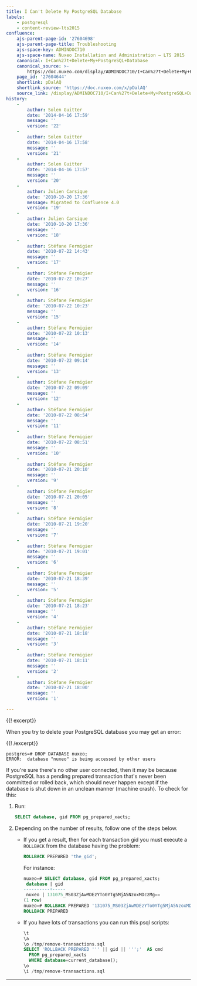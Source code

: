 ```yaml
---
title: I Can't Delete My PostgreSQL Database
labels:
    - postgresql
    - content-review-lts2015
confluence:
    ajs-parent-page-id: '27604698'
    ajs-parent-page-title: Troubleshooting
    ajs-space-key: ADMINDOC710
    ajs-space-name: Nuxeo Installation and Administration — LTS 2015
    canonical: I+Can%27t+Delete+My+PostgreSQL+Database
    canonical_source: >-
        https://doc.nuxeo.com/display/ADMINDOC710/I+Can%27t+Delete+My+PostgreSQL+Database
    page_id: '27604644'
    shortlink: pDalAQ
    shortlink_source: 'https://doc.nuxeo.com/x/pDalAQ'
    source_link: /display/ADMINDOC710/I+Can%27t+Delete+My+PostgreSQL+Database
history:
    - 
        author: Solen Guitter
        date: '2014-04-16 17:59'
        message: ''
        version: '22'
    - 
        author: Solen Guitter
        date: '2014-04-16 17:58'
        message: ''
        version: '21'
    - 
        author: Solen Guitter
        date: '2014-04-16 17:57'
        message: ''
        version: '20'
    - 
        author: Julien Carsique
        date: '2010-10-20 17:36'
        message: Migrated to Confluence 4.0
        version: '19'
    - 
        author: Julien Carsique
        date: '2010-10-20 17:36'
        message: ''
        version: '18'
    - 
        author: Stéfane Fermigier
        date: '2010-07-22 14:43'
        message: ''
        version: '17'
    - 
        author: Stéfane Fermigier
        date: '2010-07-22 10:27'
        message: ''
        version: '16'
    - 
        author: Stéfane Fermigier
        date: '2010-07-22 10:23'
        message: ''
        version: '15'
    - 
        author: Stéfane Fermigier
        date: '2010-07-22 10:13'
        message: ''
        version: '14'
    - 
        author: Stéfane Fermigier
        date: '2010-07-22 09:14'
        message: ''
        version: '13'
    - 
        author: Stéfane Fermigier
        date: '2010-07-22 09:09'
        message: ''
        version: '12'
    - 
        author: Stéfane Fermigier
        date: '2010-07-22 08:54'
        message: ''
        version: '11'
    - 
        author: Stéfane Fermigier
        date: '2010-07-22 08:51'
        message: ''
        version: '10'
    - 
        author: Stéfane Fermigier
        date: '2010-07-21 20:10'
        message: ''
        version: '9'
    - 
        author: Stéfane Fermigier
        date: '2010-07-21 20:05'
        message: ''
        version: '8'
    - 
        author: Stéfane Fermigier
        date: '2010-07-21 19:20'
        message: ''
        version: '7'
    - 
        author: Stéfane Fermigier
        date: '2010-07-21 19:01'
        message: ''
        version: '6'
    - 
        author: Stéfane Fermigier
        date: '2010-07-21 18:39'
        message: ''
        version: '5'
    - 
        author: Stéfane Fermigier
        date: '2010-07-21 18:23'
        message: ''
        version: '4'
    - 
        author: Stéfane Fermigier
        date: '2010-07-21 18:18'
        message: ''
        version: '3'
    - 
        author: Stéfane Fermigier
        date: '2010-07-21 18:11'
        message: ''
        version: '2'
    - 
        author: Stéfane Fermigier
        date: '2010-07-21 18:00'
        message: ''
        version: '1'

---
```

{{! excerpt}}

When you try to delete your PostgreSQL database you may get an error:

{{! /excerpt}}

```
postgres=# DROP DATABASE nuxeo;
ERROR:  database "nuxeo" is being accessed by other users

```

If you're sure there's no other user connected, then it may be because PostgreSQL has a pending prepared transaction that's never been committed or rolled back, which should never happen except if the database is shut down in an unclean manner (machine crash). To check for this:

1.  Run:

    ```sql
    SELECT database, gid FROM pg_prepared_xacts;

    ```

2.  Depending on the number of results, follow one of the steps below.

    *   If you get a result, then for each transaction gid you must execute a `ROLLBACK` from the database having the problem:

        ```sql
        ROLLBACK PREPARED 'the_gid';

        ```

        For instance:

        ```sql
        nuxeo=# SELECT database, gid FROM pg_prepared_xacts;
         database | gid
        ----------+-----
         nuxeo | 131075_MS03ZjAwMDEzYTo0YTg5MjA5NzoxMDczMg==
        (1 row)
        nuxeo=# ROLLBACK PREPARED '131075_MS03ZjAwMDEzYTo0YTg5MjA5NzoxMDczMg==';
        ROLLBACK PREPARED

        ```

    *   If you have lots of transactions you can run this psql scripts:

        ```sql
        \t
        \a
        \o /tmp/remove-transactions.sql
        SELECT 'ROLLBACK PREPARED ''' || gid || ''';'  AS cmd
          FROM pg_prepared_xacts
          WHERE database=current_database();
        \o
        \i /tmp/remove-transactions.sql

        ```

* * *

&nbsp;